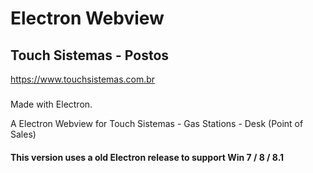 # Electron Webview
## Touch Sistemas - Postos

https://www.touchsistemas.com.br

###

Made with Electron.

A Electron Webview for Touch Sistemas - Gas Stations - Desk (Point of Sales)

#### This version uses a old Electron release to support Win 7 / 8 / 8.1
